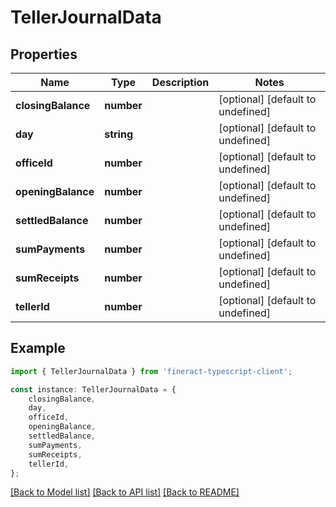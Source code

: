# TellerJournalData


## Properties

Name | Type | Description | Notes
------------ | ------------- | ------------- | -------------
**closingBalance** | **number** |  | [optional] [default to undefined]
**day** | **string** |  | [optional] [default to undefined]
**officeId** | **number** |  | [optional] [default to undefined]
**openingBalance** | **number** |  | [optional] [default to undefined]
**settledBalance** | **number** |  | [optional] [default to undefined]
**sumPayments** | **number** |  | [optional] [default to undefined]
**sumReceipts** | **number** |  | [optional] [default to undefined]
**tellerId** | **number** |  | [optional] [default to undefined]

## Example

```typescript
import { TellerJournalData } from 'fineract-typescript-client';

const instance: TellerJournalData = {
    closingBalance,
    day,
    officeId,
    openingBalance,
    settledBalance,
    sumPayments,
    sumReceipts,
    tellerId,
};
```

[[Back to Model list]](../README.md#documentation-for-models) [[Back to API list]](../README.md#documentation-for-api-endpoints) [[Back to README]](../README.md)
